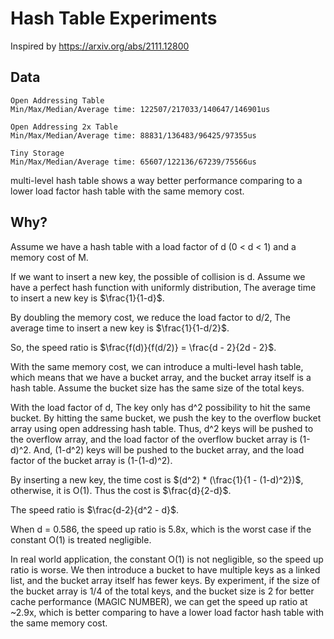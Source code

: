 # Hash Table Experiments

Inspired by https://arxiv.org/abs/2111.12800

## Data

```
Open Addressing Table
Min/Max/Median/Average time: 122507/217033/140647/146901us

Open Addressing 2x Table
Min/Max/Median/Average time: 88831/136483/96425/97355us

Tiny Storage
Min/Max/Median/Average time: 65607/122136/67239/75566us
```

multi-level hash table shows a way better performance comparing to a lower load factor hash table with the same memory cost.


## Why?

Assume we have a hash table with a load factor of d (0 < d < 1) and a memory cost of M.

If we want to insert a new key, the possible of collision is d.
Assume we have a perfect hash function with uniformly distribution,
The average time to insert a new key is $\frac{1}{1-d}$.

By doubling the memory cost, we reduce the load factor to d/2,
The average time to insert a new key is $\frac{1}{1-d/2}$.

So, the speed ratio is $\frac{f(d)}{f(d/2)} = \frac{d - 2}{2d - 2}$.

With the same memory cost, we can introduce a multi-level hash table,
which means that we have a bucket array, and the bucket array itself is a hash table.
Assume the bucket size has the same size of the total keys.

With the load factor of d, The key only has d^2 possibility to hit the same bucket.
By hitting the same bucket, we push the key to the overflow bucket array using open addressing hash table.
Thus, d^2 keys will be pushed to the overflow array, and the load factor of the overflow bucket array is (1-d)^2.
And, (1-d^2) keys will be pushed to the bucket array, and the load factor of the bucket array is (1-(1-d)^2).

By inserting a new key, the time cost is $(d^2) * (\frac{1}{1 - (1-d)^2})$, otherwise, it is O(1).
Thus the cost is $\frac{d}{2-d}$.

The speed ratio is $\frac{d-2}{d^2 - d}$.

When d = 0.586, the speed up ratio is 5.8x, which is the worst case if the constant O(1) is treated negligible.

In real world application, the constant O(1) is not negligible, so the speed up ratio is worse.
We then introduce a bucket to have multiple keys as a linked list, and the bucket array itself has fewer keys.
By experiment, if the size of the bucket array is 1/4 of the total keys,
and the bucket size is 2 for better cache performance (MAGIC NUMBER),
we can get the speed up ratio at ~2.9x,
which is better comparing to have a lower load factor hash table with the same memory cost.
